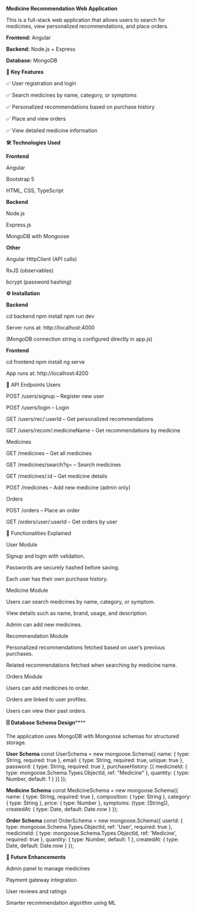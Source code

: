 **Medicine Recommendation Web Application**

This is a full-stack web application that allows users to search for medicines, view personalized recommendations, and place orders.

**Frontend:** Angular

**Backend:** Node.js + Express

**Database:** MongoDB

**🚀 Key Features**

✅ User registration and login

✅ Search medicines by name, category, or symptoms

✅ Personalized recommendations based on purchase history

✅ Place and view orders

✅ View detailed medicine information

**🛠️ Technologies Used**

**Frontend**

Angular

Bootstrap 5

HTML, CSS, TypeScript

**Backend**

Node.js

Express.js

MongoDB with Mongoose

**Other**

Angular HttpClient (API calls)

RxJS (observables)

bcrypt (password hashing)

**⚙️ Installation**

**Backend**

cd backend
npm install
npm run dev


Server runs at: http://localhost:4000

(MongoDB connection string is configured directly in app.js)

**Frontend**

cd frontend
npm install
ng serve


App runs at: http://localhost:4200

📡 API Endpoints
Users

POST /users/signup – Register new user

POST /users/login – Login

GET /users/rec/:userId – Get personalized recommendations

GET /users/recom/:medicineName – Get recommendations by medicine

Medicines

GET /medicines – Get all medicines

GET /medicines/search?q= – Search medicines

GET /medicines/:id – Get medicine details

POST /medicines – Add new medicine (admin only)

Orders

POST /orders – Place an order

GET /orders/user/:userId – Get orders by user

📖 Functionalities Explained

User Module

Signup and login with validation.

Passwords are securely hashed before saving.

Each user has their own purchase history.

Medicine Module

Users can search medicines by name, category, or symptom.

View details such as name, brand, usage, and description.

Admin can add new medicines.

Recommendation Module

Personalized recommendations fetched based on user’s previous purchases.

Related recommendations fetched when searching by medicine name.

Orders Module

Users can add medicines to order.

Orders are linked to user profiles.

Users can view their past orders.

**🗄️ Database Schema Design******

The application uses MongoDB with Mongoose schemas for structured storage.

**User Schema**
const UserSchema = new mongoose.Schema({
  name: { type: String, required: true },
  email: { type: String, required: true, unique: true },
  password: { type: String, required: true },
  purchaseHistory: [{
    medicineId: { type: mongoose.Schema.Types.ObjectId, ref: "Medicine" },
    quantity: { type: Number, default: 1 }
  }]
});

**Medicine Schema**
const MedicineSchema = new mongoose.Schema({
  name: { type: String, required: true },
  composition: { type: String },
  category: { type: String },
  price: { type: Number },
  symptoms: {type: [String]},
  createdAt: { type: Date, default: Date.now }
});

**Order Schema**
const OrderSchema = new mongoose.Schema({
  userId: { type: mongoose.Schema.Types.ObjectId, ref: 'User', required: true },
  medicineId: { type: mongoose.Schema.Types.ObjectId, ref: 'Medicine', required: true },
  quantity: { type: Number, default: 1 },
  createdAt: { type: Date, default: Date.now }
});



**🔮 Future Enhancements**

Admin panel to manage medicines

Payment gateway integration

User reviews and ratings

Smarter recommendation algorithm using ML
